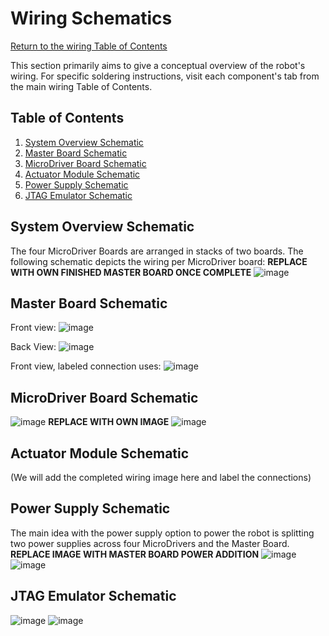 # Wiring Schematics
[Return to the wiring Table of Contents](https://github.com/EmiliaPsacharopoulos/Quadruped-8dof-Robot/tree/main/Wiring#table-of-contents)

This section primarily aims to give a conceptual overview of the robot's wiring. For specific soldering instructions, visit each component's tab from the main wiring Table of Contents.

## Table of Contents
1. [System Overview Schematic](https://github.com/EmiliaPsacharopoulos/Quadruped-8dof-Robot/blob/main/Wiring/Wiring%20Schematics/README.md#system-overview-schematic)
2. [Master Board Schematic](https://github.com/EmiliaPsacharopoulos/Quadruped-8dof-Robot/blob/main/Wiring/Wiring%20Schematics/README.md#master-board-schematic)
3. [MicroDriver Board Schematic](https://github.com/EmiliaPsacharopoulos/Quadruped-8dof-Robot/blob/main/Wiring/Wiring%20Schematics/README.md#microdriver-board-schematic)
4. [Actuator Module Schematic](https://github.com/EmiliaPsacharopoulos/Quadruped-8dof-Robot/blob/main/Wiring/Wiring%20Schematics/README.md#actuator-module-schematic)
5. [Power Supply Schematic](https://github.com/EmiliaPsacharopoulos/Quadruped-8dof-Robot/blob/main/Wiring/Wiring%20Schematics/README.md#power-supply-schematic)
6. [JTAG Emulator Schematic](https://github.com/EmiliaPsacharopoulos/Quadruped-8dof-Robot/blob/main/Wiring/Wiring%20Schematics/README.md#jtag-emulator-schematic)

## System Overview Schematic
The four MicroDriver Boards are arranged in stacks of two boards. The following schematic depicts the wiring per MicroDriver board:
**REPLACE WITH OWN FINISHED MASTER BOARD ONCE COMPLETE**
![image](https://user-images.githubusercontent.com/84528674/120712446-a35b4580-c48e-11eb-8046-ba50bb617a32.png)

## Master Board Schematic
Front view:
![image](https://user-images.githubusercontent.com/84528674/120714237-f1714880-c490-11eb-91ce-914bdff66ef6.png)

Back View:
![image](https://user-images.githubusercontent.com/84528674/120714423-2aa9b880-c491-11eb-918b-4bcee25e5786.png)

Front view, labeled connection uses:
![image](https://user-images.githubusercontent.com/84528674/120714649-79efe900-c491-11eb-8632-b5b59cf0a7f1.png)


## MicroDriver Board Schematic
![image](https://user-images.githubusercontent.com/84528674/120715474-a0625400-c492-11eb-9346-d0db1d223dad.png)
**REPLACE WITH OWN IMAGE**
![image](https://user-images.githubusercontent.com/84528674/120715101-1fa35800-c492-11eb-8a02-1d93c382d861.png)
## Actuator Module Schematic
(We will add the completed wiring image here and label the connections)

## Power Supply Schematic
The main idea with the power supply option to power the robot is splitting two power supplies across four MicroDrivers and the Master Board. 
**REPLACE IMAGE WITH MASTER BOARD POWER ADDITION**
![image](https://user-images.githubusercontent.com/84528674/120664295-d387f180-c458-11eb-8c1a-fc36c6dd8ccf.png)
![image](https://user-images.githubusercontent.com/84528674/120674582-3a5dd880-c462-11eb-83c3-c5778c1277d2.png)

## JTAG Emulator Schematic 
![image](https://user-images.githubusercontent.com/84528674/120709638-15ca2680-c48b-11eb-85ed-ee46989f4293.png)
![image](https://user-images.githubusercontent.com/84528674/120709690-2bd7e700-c48b-11eb-9ab5-60cec50478d1.png)


